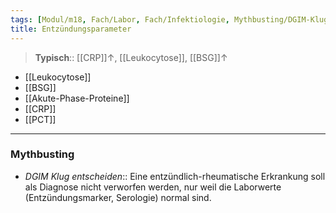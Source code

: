 ```yaml
---
tags: [Modul/m18, Fach/Labor, Fach/Infektiologie, Mythbusting/DGIM-Klug-entscheiden]
title: Entzündungsparameter
---
```

> **Typisch**:: [[CRP]]↑, [[Leukocytose]], [[BSG]]↑ 

- [[Leukocytose]]
- [[BSG]]
- [[Akute-Phase-Proteine]]
- [[CRP]]
- [[PCT]]
---
### Mythbusting
- *DGIM Klug entscheiden*:: Eine entzündlich-rheumatische Erkrankung soll als Diagnose nicht verworfen werden, nur weil die Laborwerte (Entzündungsmarker, Serologie) normal sind.
